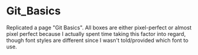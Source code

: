 # Git_Basics

Replicated a page "Git Basics". All boxes are either pixel-perfect or almost pixel perfect because I actually spent
time taking this factor into regard, though font styles are different since I wasn't told/provided which font to use.

